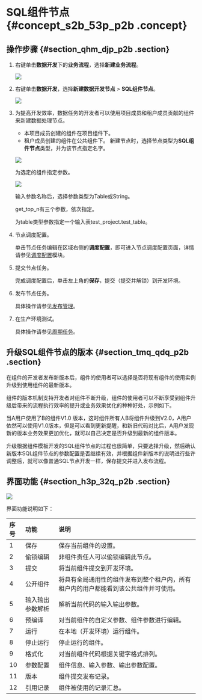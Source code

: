 # SQL组件节点 {#concept_s2b_53p_p2b .concept}

## 操作步骤 {#section_qhm_djp_p2b .section}

1.  右键单击**数据开发**下的**业务流程**，选择**新建业务流程**。

    ![](http://static-aliyun-doc.oss-cn-hangzhou.aliyuncs.com/assets/img/16292/15367327967651_zh-CN.png)

2.  右键单击**数据开发**，选择**新建数据开发节点** \> **SQL组件节点**。

    ![](http://static-aliyun-doc.oss-cn-hangzhou.aliyuncs.com/assets/img/16297/15367327967778_zh-CN.png)

3.  为提高开发效率，数据任务的开发者可以使用项目成员和租户成员贡献的组件来新建数据处理节点。

    -   本项目成员创建的组件在项目组件下。
    -   租户成员创建的组件在公共组件下。
    新建节点时，选择节点类型为**SQL组件节点**类型，并为该节点指定名字。

    ![](http://static-aliyun-doc.oss-cn-hangzhou.aliyuncs.com/assets/img/16297/15367327967777_zh-CN.png)

    为选定的组件指定参数。

    ![](http://static-aliyun-doc.oss-cn-hangzhou.aliyuncs.com/assets/img/16297/15367327967779_zh-CN.png)

    输入参数名称后，选择参数类型为Table或String。

    get\_top\_n有三个参数，依次指定。

    为table类型参数指定一个输入表test\_project.test\_table。

4.  节点调度配置。

    单击节点任务编辑在区域右侧的**调度配置**，即可进入节点调度配置页面，详情请参见[调度配置](intl.zh-CN/使用指南/数据开发/调度配置/基本属性.md#)模块。

5.  提交节点任务。

    完成调度配置后，单击左上角的**保存**，提交（提交并解锁）到开发环境。

6.  发布节点任务。

    具体操作请参见[发布管理](intl.zh-CN/使用指南/数据开发/发布管理.md#)。

7.  在生产环境测试。

    具体操作请参见[周期任务](intl.zh-CN/使用指南/运维中心/任务列表/周期任务.md#)。


## 升级SQL组件节点的版本 {#section_tmq_qdq_p2b .section}

在组件的开发者发布新版本后，组件的使用者可以选择是否将现有组件的使用实例升级到使用组件的最新版本。

组件的版本机制支持开发者对组件不断升级，组件的使用者可以不断享受到组件升级后带来的流程执行效率的提升或业务效果优化的种种好处，示例如下。

当A用户使用了B的组件V1.0 版本，这时组件所有人B将组件升级到V2.0，A用户依然可以使用V1.0版本，但是可以看到更新提醒，和新旧代码对比后，A用户发现新的版本业务效果更加优化，就可以自己决定是否升级到最新的组件版本。

升级根据组件模板开发的SQL组件节点的过程也很简单，只要选择升级，然后确认新版本SQL组件节点的参数配置是否继续有效，并根据组件新版本的说明进行些许调整后，就可以像普通SQL节点开发一样，保存提交并进入发布流程。

## 界面功能 {#section_h3p_32q_p2b .section}

![](http://static-aliyun-doc.oss-cn-hangzhou.aliyuncs.com/assets/img/16297/15367327967780_zh-CN.png)

界面功能说明如下：

|序号|功能|说明|
|:-|:-|:-|
|1|保存|保存当前组件的设置。|
|2|偷锁编辑|非组件责任人可以偷锁编辑此节点。|
|3|提交|将当前组件提交到开发环境。|
|4|公开组件|将具有全局通用性的组件发布到整个租户内，所有租户内的用户都能看到该公共组件并可使用。|
|5|输入输出参数解析|解析当前代码的输入输出参数。|
|6|预编译|对当前组件的自定义参数、组件参数进行编辑。|
|7|运行|在本地（开发环境）运行组件。|
|8|停止运行|停止运行的组件。|
|9|格式化|对当前组件代码根据关键字格式排列。|
|10|参数配置|组件信息、输入参数、输出参数配置。|
|11|版本|组件提交发布记录。|
|12|引用记录|组件被使用的记录汇总。|

